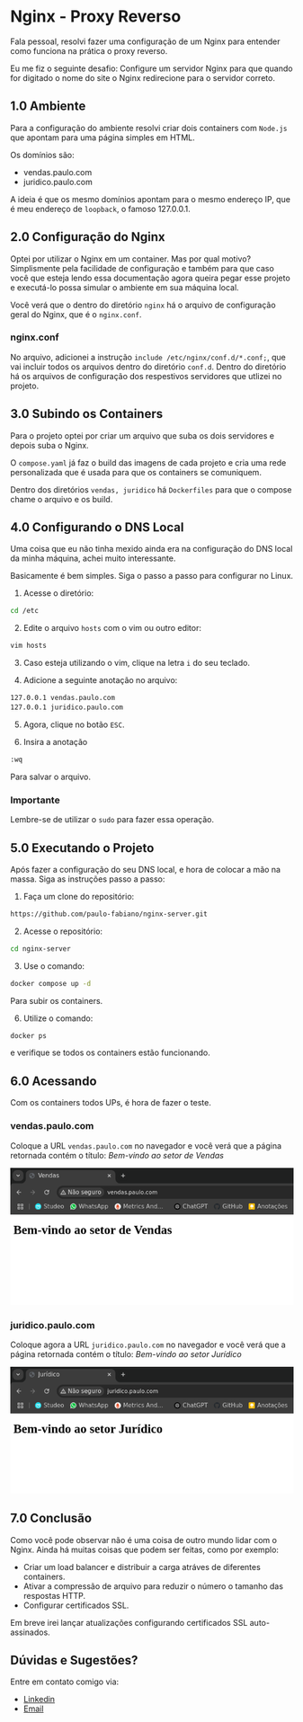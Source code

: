 # Nginx - Proxy Reverso

Fala pessoal, resolvi fazer uma configuração de um Nginx para entender como funciona na prática o proxy reverso. 

Eu me fiz o seguinte desafio: Configure um servidor Nginx para que quando for digitado o nome do site o Nginx redirecione para o servidor correto.

## 1.0 Ambiente

Para a configuração do ambiente resolvi criar dois containers com `Node.js` que apontam para uma página simples em HTML.

Os domínios são:

- vendas.paulo.com
- juridico.paulo.com

A ideia é que os mesmo domínios apontam para o mesmo endereço IP, que é meu endereço de `loopback`, o famoso 127.0.0.1.

## 2.0 Configuração do Nginx

Optei por utilizar o Nginx em um container. Mas por qual motivo? Simplismente pela facilidade de configuração e também para que caso você que esteja lendo essa documentação agora queira pegar esse projeto e executá-lo possa simular o ambiente em sua máquina local.

Você verá que o dentro do diretório `nginx` há o arquivo de configuração geral do Nginx, que é o `nginx.conf`.

### nginx.conf

No arquivo, adicionei a instrução `include /etc/nginx/conf.d/*.conf;`, que vai incluir todos os arquivos dentro do diretório `conf.d`. Dentro do diretório há os arquivos de configuração dos respestivos servidores que utlizei no projeto.

## 3.0 Subindo os Containers 

Para o projeto optei por criar um arquivo que suba os dois servidores e depois suba o Nginx.

O `compose.yaml` já faz o build das imagens de cada projeto e cria uma rede personalizada que é usada para que os containers se comuniquem.

Dentro dos diretórios `vendas, juridico` há `Dockerfiles` para que o compose chame o arquivo e os build.

## 4.0 Configurando o DNS Local

Uma coisa que eu não tinha mexido ainda era na configuração do DNS local da minha máquina, achei muito interessante.

Basicamente é bem simples. Siga o passo a passo para configurar no Linux.

1. Acesse o diretório:

```bash
cd /etc
```

2. Edite o arquivo `hosts` com o vim ou outro editor:

```bash
vim hosts
```

3. Caso esteja utilizando o vim, clique na letra `i` do seu teclado.

4. Adicione a seguinte anotação no arquivo:

```bash
127.0.0.1 vendas.paulo.com
127.0.0.1 juridico.paulo.com
```

5. Agora, clique no botão `ESC`.

6. Insira a anotação 

```bash
:wq
```

Para salvar o arquivo.

### Importante

Lembre-se de utilizar o `sudo` para fazer essa operação.

## 5.0 Executando o Projeto

Após fazer a configuração do seu DNS local, e hora de colocar a mão na massa. Siga as instruções passo a passo:

1. Faça um clone do repositório:

```bash
https://github.com/paulo-fabiano/nginx-server.git
```

2. Acesse o repositório:

```bash
cd nginx-server
```

3. Use o comando:

```bash
docker compose up -d
```

Para subir os containers.

6. Utilize o comando:

```bash
docker ps
```

e verifique se todos os containers estão funcionando.

## 6.0 Acessando 

Com os containers todos UPs, é hora de fazer o teste. 

### vendas.paulo.com

Coloque a URL `vendas.paulo.com` no navegador e você verá que a página retornada contém o título: *Bem-vindo ao setor de Vendas*

![alt text](/images/image-1.png)

### juridico.paulo.com

Coloque agora a URL `juridico.paulo.com` no navegador e você verá que a página retornada contém o título: *Bem-vindo ao setor Jurídico*

![alt text](/images/image-2.png)

## 7.0 Conclusão

Como você pode observar não é uma coisa de outro mundo lidar com o Nginx. Ainda há muitas coisas que podem ser feitas, como por exemplo:

- Criar um load balancer e distribuir a carga atráves de diferentes containers.
- Ativar a compressão de arquivo para reduzir o número o tamanho das respostas HTTP.
- Configurar certificados SSL.

Em breve irei lançar atualizações configurando certificados SSL auto-assinados.

## Dúvidas e Sugestões?

Entre em contato comigo via:

- [Linkedin](https://www.linkedin.com/in/paulo-fabiano)
- [Email](mailto:pfabianof@gmail.com)
